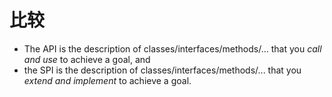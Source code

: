 # 
# 比较
-   The API is the description of classes/interfaces/methods/... that you _call and use_ to achieve a goal, and
-   the SPI is the description of classes/interfaces/methods/... that you _extend and implement_ to achieve a goal.